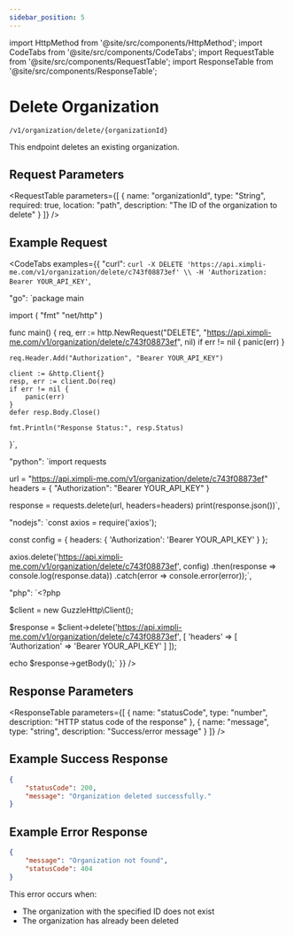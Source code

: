 ```yaml
---
sidebar_position: 5
---
```


import HttpMethod from '@site/src/components/HttpMethod';
import CodeTabs from '@site/src/components/CodeTabs';
import RequestTable from '@site/src/components/RequestTable';
import ResponseTable from '@site/src/components/ResponseTable';

# Delete Organization

<HttpMethod method="DELETE" /> `/v1/organization/delete/{organizationId}`

This endpoint deletes an existing organization.

## Request Parameters

<RequestTable
  parameters={[
    {
      name: "organizationId",
      type: "String",
      required: true,
      location: "path",
      description: "The ID of the organization to delete"
    }
  ]}
/>

## Example Request

<CodeTabs examples={{
  "curl": `curl -X DELETE 'https://api.ximpli-me.com/v1/organization/delete/c743f08873ef' \\
-H 'Authorization: Bearer YOUR_API_KEY'`,

  "go": `package main

import (
    "fmt"
    "net/http"
)

func main() {
    req, err := http.NewRequest("DELETE", "https://api.ximpli-me.com/v1/organization/delete/c743f08873ef", nil)
    if err != nil {
        panic(err)
    }

    req.Header.Add("Authorization", "Bearer YOUR_API_KEY")

    client := &http.Client{}
    resp, err := client.Do(req)
    if err != nil {
        panic(err)
    }
    defer resp.Body.Close()

    fmt.Println("Response Status:", resp.Status)
}`,

  "python": `import requests

url = "https://api.ximpli-me.com/v1/organization/delete/c743f08873ef"
headers = {
    "Authorization": "Bearer YOUR_API_KEY"
}

response = requests.delete(url, headers=headers)
print(response.json())`,

  "nodejs": `const axios = require('axios');

const config = {
  headers: { 
    'Authorization': 'Bearer YOUR_API_KEY'
  }
};

axios.delete('https://api.ximpli-me.com/v1/organization/delete/c743f08873ef', config)
  .then(response => console.log(response.data))
  .catch(error => console.error(error));`,

  "php": `<?php

$client = new GuzzleHttp\\Client();

$response = $client->delete('https://api.ximpli-me.com/v1/organization/delete/c743f08873ef', [
    'headers' => [
        'Authorization' => 'Bearer YOUR_API_KEY'
    ]
]);

echo $response->getBody();`
}} />

## Response Parameters

<ResponseTable
  parameters={[
    {
      name: "statusCode",
      type: "number",
      description: "HTTP status code of the response"
    },
    {
      name: "message",
      type: "string",
      description: "Success/error message"
    }
  ]}
/>

## Example Success Response

```json
{
    "statusCode": 200,
    "message": "Organization deleted successfully."
}
```

## Example Error Response

```json
{
    "message": "Organization not found",
    "statusCode": 404
}
```

This error occurs when:
- The organization with the specified ID does not exist
- The organization has already been deleted 